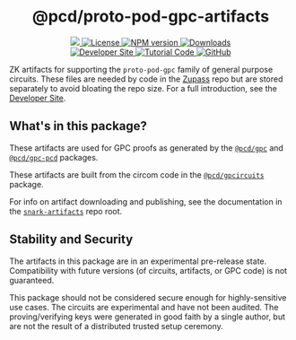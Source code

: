 <p align="center">
    <h1 align="center">
        @pcd/proto-pod-gpc-artifacts
    </h1>
</p>

<p align="center">
    <a href="https://github.com/proofcarryingdata">
        <img src="https://img.shields.io/badge/project-PCD-blue.svg?style=flat-square">
    </a>
    <a href="https://github.com/proofcarryingdata/snark-artifacts/blob/main/packages/proto-pod-gpc/LICENSE">
        <img alt="License" src="https://img.shields.io/badge/license-GPL--3.0-green.svg?style=flat-square">
    </a>
    <a href="https://www.npmjs.com/package/@pcd/proto-pod-gpc-artifacts">
        <img alt="NPM version" src="https://img.shields.io/npm/v/@pcd/proto-pod-gpc-artifacts?style=flat-square" />
    </a>
    <a href="https://npmjs.org/package/@pcd/proto-pod-gpc-artifacts">
        <img alt="Downloads" src="https://img.shields.io/npm/dm/@pcd/proto-pod-gpc-artifacts.svg?style=flat-square" />
    </a>
<br>
    <a href="https://0xparc.notion.site/POD-GPC-Development-6547d2e60c184ad0984f933672246e0b">
        <img alt="Developer Site" src="https://img.shields.io/badge/Developer_Site-green.svg?style=flat-square">
    </a>
    <a href="https://github.com/proofcarryingdata/zupass/blob/main/examples/pod-gpc-example/src/gpcExample.ts#L155">
        <img alt="Tutorial Code" src="https://img.shields.io/badge/Tutorial_Code-blue.svg?style=flat-square">
    </a>
    <a href="https://github.com/proofcarryingdata/snark-artifacts/tree/pre-release/packages/proto-pod-gpc">
        <img alt="GitHub" src="https://img.shields.io/badge/GitHub-grey.svg?style=flat-square">
    </a>
</p>

ZK artifacts for supporting the `proto-pod-gpc` family of general purpose
circuits.  These files are needed by code in the [Zupass](https://github.com/proofcarryingdata/zupass)
repo but are stored separately to avoid bloating the repo size.  For a full
introduction, see the [Developer Site](https://0xparc.notion.site/POD-GPC-Development-6547d2e60c184ad0984f933672246e0b).

## What's in this package?

These artifacts are used for GPC proofs as generated by the
[`@pcd/gpc`](https://github.com/proofcarryingdata/zupass/tree/main/packages/lib/gpc)
and [`@pcd/gpc-pcd`](https://github.com/proofcarryingdata/zupass/tree/main/packages/pcd/gpc-pcd)
packages.

These artifacts are built from the circom code in the
[`@pcd/gpcircuits`](https://github.com/proofcarryingdata/zupass/tree/main/packages/lib/gpcircuits) package.

For info on artifact downloading and publishing, see the documentation in the
[`snark-artifacts`](https://github.com/proofcarryingdata/snark-artifacts) repo
root.

## Stability and Security

The artifacts in this package are in an experimental pre-release state.
Compatibility with future versions (of circuits, artifacts, or GPC code) is
not guaranteed.

This package should not be considered secure enough for highly-sensitive
use cases.  The circuits are experimental and have not been audited.  The
proving/verifying keys were generated in good faith by a single author, but
are not the result of a distributed trusted setup ceremony.
